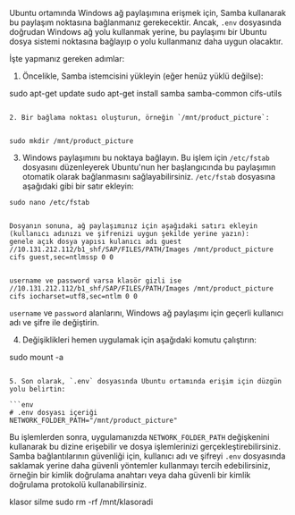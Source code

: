 Ubuntu ortamında Windows ağ paylaşımına erişmek için, 
Samba kullanarak bu paylaşım noktasına bağlanmanız gerekecektir. 
Ancak, `.env` dosyasında doğrudan Windows ağ yolu kullanmak yerine, 
bu paylaşımı bir Ubuntu dosya sistemi noktasına bağlayıp o yolu kullanmanız daha uygun olacaktır.

İşte yapmanız gereken adımlar:

1. Öncelikle, Samba istemcisini yükleyin (eğer henüz yüklü değilse):


sudo apt-get update
sudo apt-get install samba samba-common cifs-utils
```

2. Bir bağlama noktası oluşturun, örneğin `/mnt/product_picture`:


sudo mkdir /mnt/product_picture
```

3. Windows paylaşımını bu noktaya bağlayın. Bu işlem için `/etc/fstab` dosyasını düzenleyerek Ubuntu'nun her başlangıcında bu paylaşımın otomatik olarak bağlanmasını sağlayabilirsiniz. `/etc/fstab` dosyasına aşağıdaki gibi bir satır ekleyin:

```
sudo nano /etc/fstab


Dosyanın sonuna, ağ paylaşımınız için aşağıdaki satırı ekleyin (kullanıcı adınızı ve şifrenizi uygun şekilde yerine yazın):
genele açık dosya yapısı kulanıcı adı guest
//10.131.212.112/b1_shf/SAP/FILES/PATH/Images /mnt/product_picture cifs guest,sec=ntlmssp 0 0


username ve password varsa klasör gizli ise 
//10.131.212.112/b1_shf/SAP/FILES/PATH/Images /mnt/product_picture cifs iocharset=utf8,sec=ntlm 0 0
```

`username` ve `password` alanlarını, Windows ağ paylaşımı için geçerli kullanıcı adı ve şifre ile değiştirin.

4. Değişiklikleri hemen uygulamak için aşağıdaki komutu çalıştırın:


sudo mount -a
```

5. Son olarak, `.env` dosyasında Ubuntu ortamında erişim için düzgün yolu belirtin:

```env
# .env dosyası içeriği
NETWORK_FOLDER_PATH="/mnt/product_picture"
```

Bu işlemlerden sonra, uygulamanızda `NETWORK_FOLDER_PATH` değişkenini kullanarak bu dizine erişebilir ve dosya işlemlerinizi gerçekleştirebilirsiniz.
Samba bağlantılarının güvenliği için, kullanıcı adı ve şifreyi `.env` dosyasında saklamak yerine daha güvenli yöntemler kullanmayı tercih edebilirsiniz,
örneğin bir kimlik doğrulama anahtarı veya daha güvenli bir kimlik doğrulama protokolü kullanabilirsiniz.

klasor silme
sudo rm -rf /mnt/klasoradi
